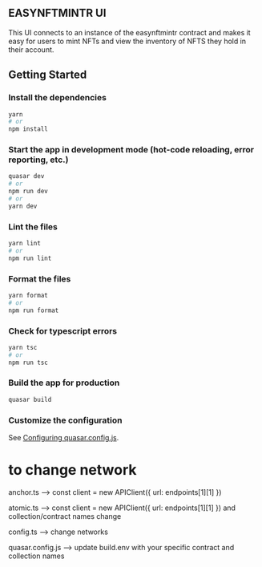 ## EASYNFTMINTR UI
This UI connects to an instance of the easynftmintr contract and makes it easy for users to mint NFTs and view the inventory of NFTS they hold in their account.

## Getting Started

### Install the dependencies
```bash
yarn
# or
npm install
```

### Start the app in development mode (hot-code reloading, error reporting, etc.)
```bash
quasar dev
# or
npm run dev
# or
yarn dev
```


### Lint the files
```bash
yarn lint
# or
npm run lint
```


### Format the files
```bash
yarn format
# or
npm run format
```

### Check for typescript errors
```bash
yarn tsc
# or
npm run tsc
```


### Build the app for production
```bash
quasar build
```

### Customize the configuration
See [Configuring quasar.config.js](https://v2.quasar.dev/quasar-cli-webpack/quasar-config-js).


# to change network

anchor.ts --> const client = new APIClient({ url: endpoints[1][1] })

atomic.ts --> const client = new APIClient({ url: endpoints[1][1] })
and collection/contract names change

config.ts --> change networks

quasar.config.js --> update build.env with your specific contract and collection names

